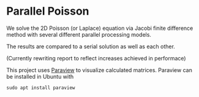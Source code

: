 # Parallel Poisson

We solve the 2D Poisson (or Laplace) equation via Jacobi finite difference method with several different parallel processing models.

The results are compared to a serial solution as well as each other.


(Currently rewriting report to reflect increases achieved in performace)


This project uses [Paraview](https://www.paraview.org/) to visualize calculated matrices. Paraview can be installed in Ubuntu with  
  
	sudo apt install paraview
